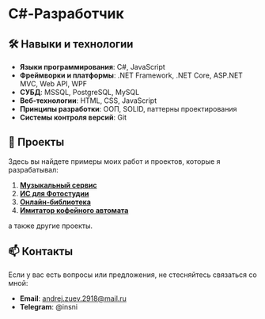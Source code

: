 # C#-Разработчик

## 🛠 Навыки и технологии

- **Языки программирования**: C#, JavaScript
- **Фреймворки и платформы**: .NET Framework, .NET Core, ASP.NET MVC, Web API, WPF
- **СУБД**: MSSQL, PostgreSQL, MySQL
- **Веб-технологии**: HTML, CSS, JavaScript
- **Принципы разработки**: ООП, SOLID, паттерны проектирования
- **Системы контроля версий**: Git

## 📂 Проекты

Здесь вы найдете примеры моих работ и проектов, которые я разрабатывал:

1. **[Музыкальный сервис](https://github.com/ladn00/Beatecho)**
2. **[ИС для Фотостудии](https://github.com/ladn00/Frame-By-Frame)**
3. **[Онлайн-библиотека](https://github.com/ladn00/Readify)**
4. **[Имитатор кофейного автомата](https://github.com/ladn00/XPresso)**

а также другие проекты.

## 📫 Контакты

Если у вас есть вопросы или предложения, не стесняйтесь связаться со мной:

- **Email**: andrej.zuev.2918@mail.ru
- **Telegram**: @insni

